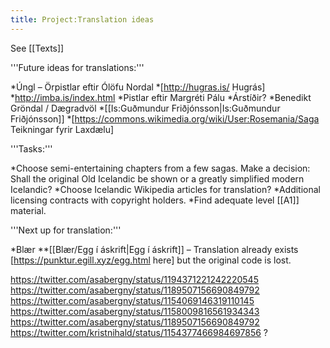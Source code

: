 ```yaml
---
title: Project:Translation ideas
---
```


See [[Texts]]

'''Future ideas for translations:'''

*Úngl – Örpistlar eftir Ólöfu Nordal
*[http://hugras.is/ Hugrás]
*http://imba.is/index.html
*Pistlar eftir Margréti Pálu
*Árstíðir?
*Benedikt Gröndal / Dægradvöl
*[[Is:Guðmundur Friðjónsson|Is:Guðmundur Friðjónsson]]
*[https://commons.wikimedia.org/wiki/User:Rosemania/Saga Teikningar fyrir Laxdælu]

'''Tasks:'''

*Choose semi-entertaining chapters from a few sagas. Make a decision: Shall the original Old Icelandic be shown or a greatly simplified modern Icelandic?
*Choose Icelandic Wikipedia articles for translation?
*Additional licensing contracts with copyright holders.
*Find adequate level [[A1]] material.

'''Next up for translation:'''

*Blær
**[[Blær/Egg í áskrift|Egg í áskrift]] – Translation already exists [https://punktur.egill.xyz/egg.html here] but the original code is lost.


https://twitter.com/asabergny/status/1194371221242220545
https://twitter.com/asabergny/status/1189507156690849792
https://twitter.com/asabergny/status/1154069146319110145
https://twitter.com/asabergny/status/1158009816561934343
https://twitter.com/asabergny/status/1189507156690849792
https://twitter.com/kristnihald/status/1154377466984697856 ?